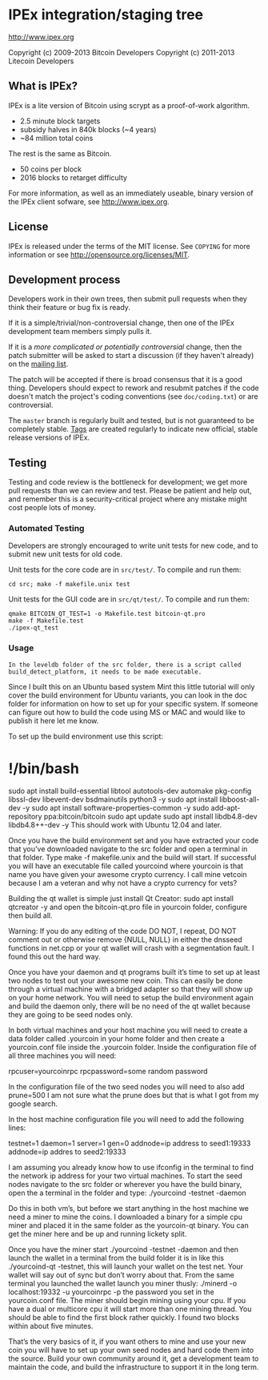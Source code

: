 IPEx integration/staging tree
================================

http://www.ipex.org

Copyright (c) 2009-2013 Bitcoin Developers
Copyright (c) 2011-2013 Litecoin Developers

What is IPEx?
----------------

IPEx is a lite version of Bitcoin using scrypt as a proof-of-work algorithm.
 - 2.5 minute block targets
 - subsidy halves in 840k blocks (~4 years)
 - ~84 million total coins

The rest is the same as Bitcoin.
 - 50 coins per block
 - 2016 blocks to retarget difficulty

For more information, as well as an immediately useable, binary version of
the IPEx client sofware, see http://www.ipex.org.

License
-------

IPEx is released under the terms of the MIT license. See `COPYING` for more
information or see http://opensource.org/licenses/MIT.

Development process
-------------------

Developers work in their own trees, then submit pull requests when they think
their feature or bug fix is ready.

If it is a simple/trivial/non-controversial change, then one of the IPEx
development team members simply pulls it.

If it is a *more complicated or potentially controversial* change, then the patch
submitter will be asked to start a discussion (if they haven't already) on the
[mailing list](http://sourceforge.net/mailarchive/forum.php?forum_name=bitcoin-development).

The patch will be accepted if there is broad consensus that it is a good thing.
Developers should expect to rework and resubmit patches if the code doesn't
match the project's coding conventions (see `doc/coding.txt`) or are
controversial.

The `master` branch is regularly built and tested, but is not guaranteed to be
completely stable. [Tags](https://github.com/bitcoin/bitcoin/tags) are created
regularly to indicate new official, stable release versions of IPEx.

Testing
-------

Testing and code review is the bottleneck for development; we get more pull
requests than we can review and test. Please be patient and help out, and
remember this is a security-critical project where any mistake might cost people
lots of money.

### Automated Testing

Developers are strongly encouraged to write unit tests for new code, and to
submit new unit tests for old code.

Unit tests for the core code are in `src/test/`. To compile and run them:

    cd src; make -f makefile.unix test

Unit tests for the GUI code are in `src/qt/test/`. To compile and run them:

    qmake BITCOIN_QT_TEST=1 -o Makefile.test bitcoin-qt.pro
    make -f Makefile.test
    ./ipex-qt_test

### Usage
    In the leveldb folder of the src folder, there is a script called build_detect_platform, it needs to be made executable.

Since I built this on an Ubuntu based system Mint this little tutorial will only cover the build environment for Ubuntu variants, you can look in the doc folder for information on how to set up for your specific system. If someone can figure out how to build the code using MS or MAC and would like to publish it here let me know.

To set up the build environment use this script:

# !/bin/bash

sudo apt install build-essential libtool autotools-dev automake pkg-config libssl-dev libevent-dev bsdmainutils python3 -y
sudo apt install libboost-all-dev -y
sudo apt install software-properties-common -y
sudo add-apt-repository ppa:bitcoin/bitcoin
sudo apt update
sudo apt install libdb4.8-dev libdb4.8++-dev -y
This should work with Ubuntu 12.04 and later.

Once you have the build environment set and you have extracted your code that you’ve downloaded navigate to the src folder and open a terminal in that folder. Type make -f makefile.unix and the build will start. If successful you will have an executable file called yourcoind where yourcoin is that name you have given your awesome crypto currency. I call mine vetcoin because I am a veteran and why not have a crypto currency for vets?

Building the qt wallet is simple just install Qt Creator: sudo apt install qtcreator -y and open the bitcoin-qt.pro file in yourcoin folder, configure then build all.

Warning: If you do any editing of the code DO NOT, I repeat, DO NOT comment out or otherwise remove {NULL, NULL} in either the dnsseed functions in net.cpp or your qt wallet will crash with a segmentation fault. I found this out the hard way.

Once you have your daemon and qt programs built it’s time to set up at least two nodes to test out your awesome new coin. This can easily be done through a virtual machine with a bridged adapter so that they will show up on your home network. You will need to setup the build environment again and build the daemon only, there will be no need of the qt wallet because they are going to be seed nodes only.

In both virtual machines and your host machine you will need to create a data folder called .yourcoin in your home folder and then create a yourcoin.conf file inside the .yourcoin folder. Inside the configuration file of all three machines you will need:

rpcuser=yourcoinrpc
rpcpassword=some random password

In the configuration file of the two seed nodes you will need to also add prune=500 I am not sure what the prune does but that is what I got from my google search.

In the host machine configuration file you will need to add the following lines:

testnet=1
daemon=1
server=1
gen=0
addnode=ip address to seed1:19333
addnode=ip addres to seed2:19333

I am assuming you already know how to use ifconfig in the terminal to find the network ip address for your two virtual machines. To start the seed nodes navigate to the src folder or wherever you have the build binary, open the a terminal in the folder and type: ./yourcoind -testnet -daemon

Do this in both vm’s, but before we start anything in the host machine we need a miner to mine the coins. I downloaded a binary for a simple cpu miner and placed it in the same folder as the yourcoin-qt binary. You can get the miner here and be up and running lickety split.

Once you have the miner start ./yourcoind -testnet -daemon and then launch the wallet in a terminal from the build folder it is in like this ./yourcoind-qt -testnet, this will launch your wallet on the test net.  Your wallet will say out of sync but don’t worry about that. From the same terminal you launched the wallet launch you miner thusly: ./minerd -o localhost:19332 -u yourcoinrpc -p the password you set in the yourcoin.conf file. The miner should begin mining using your cpu. If you have a dual or multicore cpu it will start more than one mining thread. You should be able to find the first block rather quickly. I found two blocks within about five minutes.

That’s the very basics of it, if you want others to mine and use your new coin you will have to set up your own seed nodes and hard code them into the source. Build your own community around it, get a development team to maintain the code, and build the infrastructure to support it in the long term.
